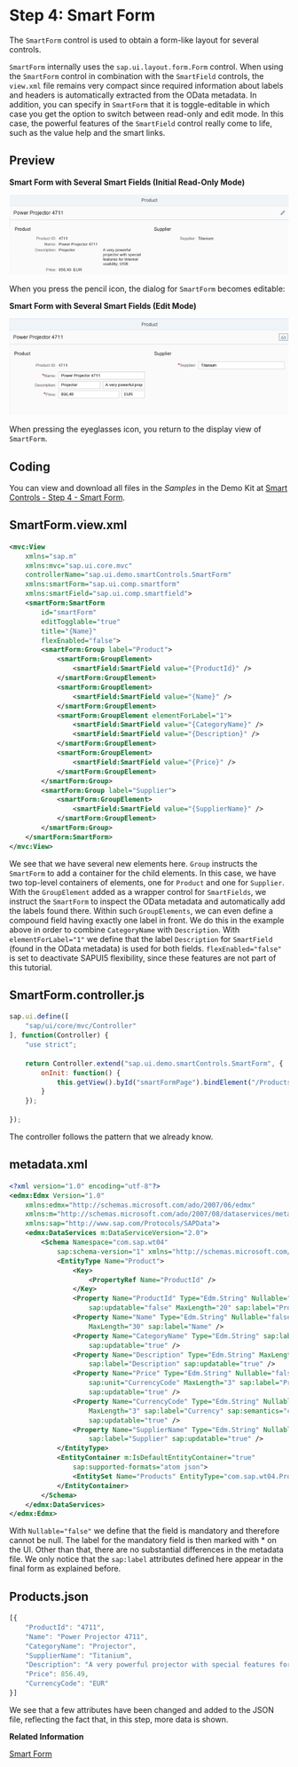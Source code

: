 <!-- loiof712d30f9e2d4abd9670263f89542f2b -->

# Step 4: Smart Form

The `SmartForm` control is used to obtain a form-like layout for several controls.

`SmartForm` internally uses the `sap.ui.layout.form.Form` control. When using the `SmartForm` control in combination with the `SmartField` controls, the `view.xml` file remains very compact since required information about labels and headers is automatically extracted from the OData metadata. In addition, you can specify in `SmartForm` that it is toggle-editable in which case you get the option to switch between read-only and edit mode. In this case, the powerful features of the `SmartField` control really come to life, such as the value help and the smart links.



## Preview

   
  
**Smart Form with Several Smart Fields \(Initial Read-Only Mode\)**

 ![](images/Smart_Controls_Tutorial_Step_04a_3127199.png "Smart Form with Several Smart Fields (Initial Read-Only Mode)") 

When you press the pencil icon, the dialog for `SmartForm` becomes editable:

   
  
**Smart Form with Several Smart Fields \(Edit Mode\)**

 ![](images/Smart_Controls_Tutorial_Step_04b_0fd542d.png "Smart Form with Several Smart Fields (Edit Mode)") 

When pressing the eyeglasses icon, you return to the display view of `SmartForm`.



## Coding

You can view and download all files in the *Samples* in the Demo Kit at [Smart Controls - Step 4 - Smart Form](https://ui5.sap.com/#/entity/sap.ui.comp.tutorial.smartControls/sample/sap.ui.comp.tutorial.smartControls.04).



## SmartForm.view.xml

```xml
<mvc:View 
	xmlns="sap.m"
	xmlns:mvc="sap.ui.core.mvc"
	controllerName="sap.ui.demo.smartControls.SmartForm"
	xmlns:smartForm="sap.ui.comp.smartform" 
	xmlns:smartField="sap.ui.comp.smartfield">
	<smartForm:SmartForm 
		id="smartForm"
		editTogglable="true" 
		title="{Name}"
		flexEnabled="false">
		<smartForm:Group label="Product">
			<smartForm:GroupElement>
				<smartField:SmartField value="{ProductId}" />
			</smartForm:GroupElement>
			<smartForm:GroupElement>
				<smartField:SmartField value="{Name}" />
			</smartForm:GroupElement>
			<smartForm:GroupElement elementForLabel="1">
				<smartField:SmartField value="{CategoryName}" />
				<smartField:SmartField value="{Description}" />
			</smartForm:GroupElement>
			<smartForm:GroupElement>
				<smartField:SmartField value="{Price}" />
			</smartForm:GroupElement>
		</smartForm:Group>
		<smartForm:Group label="Supplier">
			<smartForm:GroupElement>
				<smartField:SmartField value="{SupplierName}" />
			</smartForm:GroupElement>
		</smartForm:Group>
	</smartForm:SmartForm>
</mvc:View>
```

We see that we have several new elements here. `Group` instructs the `SmartForm` to add a container for the child elements. In this case, we have two top-level containers of elements, one for `Product` and one for `Supplier`. With the `GroupElement` added as a wrapper control for `SmartFields`, we instruct the `SmartForm` to inspect the OData metadata and automatically add the labels found there. Within such `GroupElements`, we can even define a compound field having exactly one label in front. We do this in the example above in order to combine `CategoryName` with `Description`. With `elementForLabel="1"` we define that the label `Description` for `SmartField` \(found in the OData metadata\) is used for both fields. `flexEnabled="false"` is set to deactivate SAPUI5 flexibility, since these features are not part of this tutorial.



## SmartForm.controller.js

```js
sap.ui.define([
	"sap/ui/core/mvc/Controller" 
], function(Controller) {
	"use strict";

	return Controller.extend("sap.ui.demo.smartControls.SmartForm", {
		onInit: function() {
			this.getView().byId("smartFormPage").bindElement("/Products('4711')");
		}
	});

});
```

The controller follows the pattern that we already know.



## metadata.xml

```xml
<?xml version="1.0" encoding="utf-8"?>
<edmx:Edmx Version="1.0"
	xmlns:edmx="http://schemas.microsoft.com/ado/2007/06/edmx"
	xmlns:m="http://schemas.microsoft.com/ado/2007/08/dataservices/metadata"
	xmlns:sap="http://www.sap.com/Protocols/SAPData">
	<edmx:DataServices m:DataServiceVersion="2.0">
		<Schema Namespace="com.sap.wt04" 
			sap:schema-version="1" xmlns="http://schemas.microsoft.com/ado/2008/09/edm">
			<EntityType Name="Product">
				<Key>
					<PropertyRef Name="ProductId" />
				</Key>
				<Property Name="ProductId" Type="Edm.String" Nullable="false"
					sap:updatable="false" MaxLength="20" sap:label="Product ID" />
				<Property Name="Name" Type="Edm.String" Nullable="false"
					MaxLength="30" sap:label="Name" />
				<Property Name="CategoryName" Type="Edm.String" sap:label="Category Description"
					sap:updatable="true" />
				<Property Name="Description" Type="Edm.String" MaxLength="256"
					sap:label="Description" sap:updatable="true" />
				<Property Name="Price" Type="Edm.String" Nullable="false"
					sap:unit="CurrencyCode" MaxLength="3" sap:label="Price"
					sap:updatable="true" />
				<Property Name="CurrencyCode" Type="Edm.String" Nullable="true"
					MaxLength="3" sap:label="Currency" sap:semantics="currency-code"
					sap:updatable="true" />
				<Property Name="SupplierName" Type="Edm.String" Nullable="false"
					sap:label="Supplier" sap:updatable="true" />
			</EntityType>
			<EntityContainer m:IsDefaultEntityContainer="true"
				sap:supported-formats="atom json">
				<EntitySet Name="Products" EntityType="com.sap.wt04.Product" />
			</EntityContainer>
		</Schema>
	</edmx:DataServices>
</edmx:Edmx>	
```

With `Nullable="false"` we define that the field is mandatory and therefore cannot be null. The label for the mandatory field is then marked with \* on the UI. Other than that, there are no substantial differences in the metadata file. We only notice that the `sap:label` attributes defined here appear in the final form as explained before.



## Products.json

```js
[{	
	"ProductId": "4711",
	"Name": "Power Projector 4711",
	"CategoryName": "Projector",
	"SupplierName": "Titanium",
	"Description": "A very powerful projector with special features for Internet usability, USB",
	"Price": 856.49,
	"CurrencyCode": "EUR"
}]
```

We see that a few attributes have been changed and added to the JSON file, reflecting the fact that, in this step, more data is shown.

**Related Information**  


[Smart Form](../10_More_About_Controls/smart-form-99e33bd.md "The sap.ui.comp.smartform.SmartForm control makes it possible to render a form. Depending on user authorizations, the form enables users, for example, to switch from display to edit mode, add and group fields, rename field labels, and implement a user input check.")

